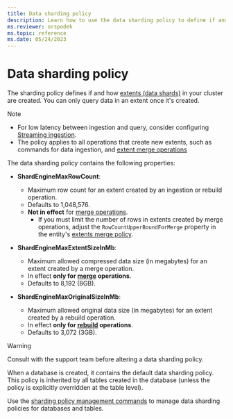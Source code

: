 ```yaml
---
title: Data sharding policy
description: Learn how to use the data sharding policy to define if and how extents in the Azure Data Explorer cluster are created.
ms.reviewer: orspodek
ms.topic: reference
ms.date: 05/24/2023
---
```

# Data sharding policy

The sharding policy defines if and how [extents (data shards)](../management/extents-overview.md) in your cluster are created. You can only query data in an extent once it's created.

> [!NOTE]
>
> * For low latency between ingestion and query, consider configuring [Streaming ingestion](../../ingest-data-streaming.md).
> * The policy applies to all operations that create new extents,
> such as commands for data ingestion, and [extent merge operations](extents-overview.md)

The data sharding policy contains the following properties:

* **ShardEngineMaxRowCount**:
  * Maximum row count for an extent created by an ingestion or rebuild operation.
  * Defaults to 1,048,576.
  * **Not in effect** for [merge operations](mergepolicy.md).
    * If you must limit the number of rows in extents created by merge operations, adjust the `RowCountUpperBoundForMerge` property in the entity's [extents merge policy](mergepolicy.md).
* **ShardEngineMaxExtentSizeInMb**:
  * Maximum allowed compressed data size (in megabytes) for an extent created by a merge operation.
  * In effect **only for [merge](mergepolicy.md) operations**.
  * Defaults to 8,192 (8GB).

* **ShardEngineMaxOriginalSizeInMb**:
  * Maximum allowed original data size (in megabytes) for an extent created by a rebuild operation.
  * In effect **only for [rebuild](mergepolicy.md) operations**.
  * Defaults to 3,072 (3GB).

> [!WARNING]
> Consult with the support team before altering a data sharding policy.

When a database is created, it contains the default data sharding policy. This policy is inherited by all tables created in the database (unless the policy is explicitly overridden at the table level).

Use the [sharding policy management commands](./show-table-sharding-policy-command.md) to manage data sharding policies for databases and tables.
